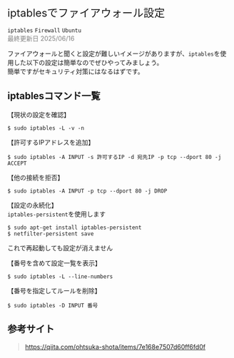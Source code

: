 <span style="font-size:24px;">iptablesでファイアウォール設定</span>

```iptables``` ```Firewall``` ```Ubuntu```   
<span style="color:gray">最終更新日 2025/06/16</span>

ファイアウォールと聞くと設定が難しいイメージがありますが、```iptables```を使用した以下の設定は簡単なのでぜひやってみましょう。   
簡単ですがセキュリティ対策にはなるはずです。   

## iptablesコマンド一覧 
【現状の設定を確認】　　　
```
$ sudo iptables -L -v -n
```

【許可するIPアドレスを追加】   
```
$ sudo iptables -A INPUT -s 許可するIP -d 宛先IP -p tcp --dport 80 -j ACCEPT
```

【他の接続を拒否】   
```
$ sudo iptables -A INPUT -p tcp --dport 80 -j DROP
```

【設定の永続化】   
```iptables-persistent```を使用します   
```
$ sudo apt-get install iptables-persistent
$ netfilter-persistent save
```
これで再起動しても設定が消えません   

【番号を含めて設定一覧を表示】
```
$ sudo iptables -L --line-numbers
```

【番号を指定してルールを削除】
```
$ sudo iptables -D INPUT 番号
```

## 参考サイト
> https://qiita.com/ohtsuka-shota/items/7e168e7507d60ff6fd0f

